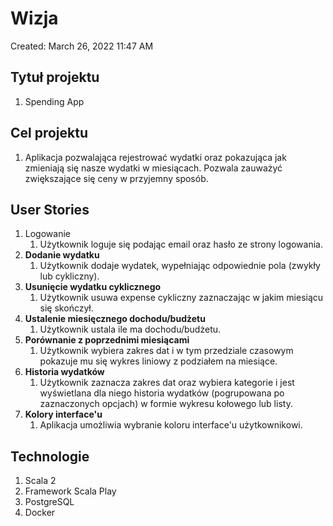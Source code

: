 # Wizja

Created: March 26, 2022 11:47 AM

## **Tytuł projektu**

1. Spending App

## **Cel projektu**

1. Aplikacja pozwalająca rejestrować wydatki oraz pokazująca jak zmieniają się nasze wydatki w miesiącach. Pozwala zauważyć zwiększające się ceny w przyjemny sposób.

## **User Stories**

1. Logowanie
    1. Użytkownik loguje się podając email oraz hasło ze strony logowania.
2. **Dodanie wydatku**
    1. Użytkownik dodaje wydatek, wypełniając odpowiednie pola (zwykły lub cykliczny).
3. **Usunięcie wydatku cyklicznego**
    1. Użytkownik usuwa expense cykliczny zaznaczając w jakim miesiącu się skończył.
4. **Ustalenie miesięcznego dochodu/budżetu**
    1. Użytkownik ustala ile ma dochodu/budżetu.
5. **Porównanie z poprzednimi miesiącami**
    1. Użytkownik wybiera zakres dat i w tym przedziale czasowym pokazuje mu się wykres liniowy z podziałem na miesiące.
6. **Historia wydatków**
    1. Użytkownik zaznacza zakres dat oraz wybiera kategorie i jest wyświetlana dla niego historia wydatków (pogrupowana po zaznaczonych opcjach) w formie wykresu kołowego lub listy.
7. **Kolory interface'u**
    1. Aplikacja umożliwia wybranie koloru interface'u użytkownikowi.

## **Technologie**

1. Scala 2
2. Framework Scala Play
3. PostgreSQL
4. Docker

